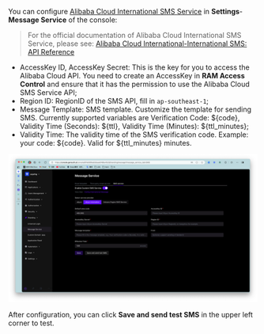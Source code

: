 You can configure [Alibaba Cloud International SMS Service](https://sms-intl.console.aliyun.com/) in **Settings**-**Message Service** of the console:

> For the official documentation of Alibaba Cloud International SMS Service, please see: [Alibaba Cloud International-International SMS: API Reference](https://www.alibabacloud.com/help/zh/doc-detail/162279.htm)

- AccessKey ID, AccessKey Secret: This is the key for you to access the Alibaba Cloud API. You need to create an AccessKey in **RAM Access Control** and ensure that it has the permission to use the Alibaba Cloud SMS Service API;
- Region ID: RegionID of the SMS API, fill in `ap-southeast-1`;
- Message Template: SMS template. Customize the template for sending SMS. Currently supported variables are Verification Code: ${code}, Validity Time (Seconds): ${ttl}, Validity Time (Minutes): ${ttl_minutes};
- Validity Time: The validity time of the SMS verification code. Example: your code: ${code}. Valid for ${ttl_minutes} minutes.

![](./images/Xnip2021-03-04_11-19-46.png)

After configuration, you can click **Save and send test SMS** in the upper left corner to test.

